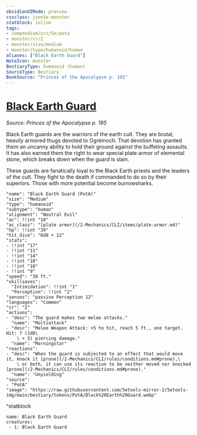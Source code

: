 ```yaml
---
obsidianUIMode: preview
cssclass: json5e-monster
statblock: inline
tags:
- compendium/src/5e/pota
- monster/cr/2
- monster/size/medium
- monster/type/humanoid/human
aliases: ["Black Earth Guard"]
NoteIcon: monster
BestiaryType: humanoid (human)
SourceType: Bestiary
BookSource: "Princes of the Apocalypse p. 195"
---
```

# [Black Earth Guard](2-Mechanics/CLI/bestiary/humanoid/black-earth-guard-pota.md)
*Source: Princes of the Apocalypse p. 195*  

Black Earth guards are the warriors of the earth cult. They are brutal, heavily armored thugs devoted to Ogrémoch. That devotion has granted them an uncanny ability to hold their ground against the buffeting assaults. It has also earned them the right to wear special plate armor of elemental stone, which breaks down when the guard is slain.

These guards are fanatically loyal to the Black Earth priests and the leaders of the cult. They fight to the death if commanded to do so by their superiors. Those with more potential become burrowsharks.

```statblock
"name": "Black Earth Guard (PotA)"
"size": "Medium"
"type": "humanoid"
"subtype": "human"
"alignment": "Neutral Evil"
"ac": !!int "18"
"ac_class": "[plate armor](/2-Mechanics/CLI/items/plate-armor.md)"
"hp": !!int "39"
"hit_dice": "6d8 + 12"
"stats":
- !!int "17"
- !!int "11"
- !!int "14"
- !!int "10"
- !!int "10"
- !!int "9"
"speed": "30 ft."
"skillsaves":
  "Intimidation": !!int "1"
  "Perception": !!int "2"
"senses": "passive Perception 12"
"languages": "Common"
"cr": "2"
"actions":
- "desc": "The guard makes two melee attacks."
  "name": "Multiattack"
- "desc": "Melee Weapon Attack: +5 to hit, reach 5 ft., one target. Hit: 7 (1d8\
    \ + 3) piercing damage."
  "name": "Morningstar"
"reactions":
- "desc": "When the guard is subjected to an effect that would move it, knock it [prone](/2-Mechanics/CLI/rules/conditions.md#prone),\
    \ or both, it can use its reaction to be neither moved nor knocked [prone](/2-Mechanics/CLI/rules/conditions.md#prone)."
  "name": "Unyielding"
"source":
- "PotA"
"image": "https://raw.githubusercontent.com/5etools-mirror-2/5etools-img/main/bestiary/tokens/PotA/Black%20Earth%20Guard.webp"
```
^statblock

```encounter-table
name: Black Earth Guard
creatures:
 - 1: Black Earth Guard
```